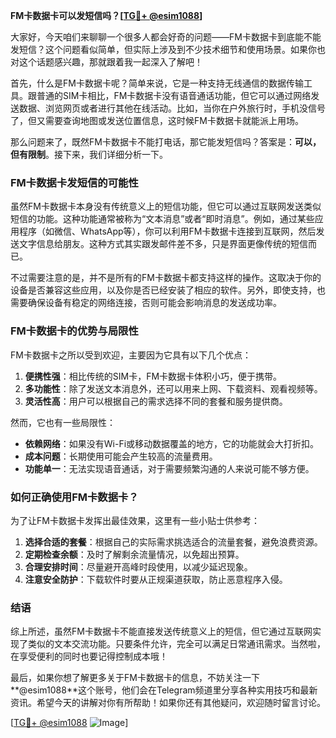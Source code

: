 **FM卡数据卡可以发短信吗？[[TG💪+ @esim1088](https://t.me/s/esim1088)]**

大家好，今天咱们来聊聊一个很多人都会好奇的问题——FM卡数据卡到底能不能发短信？这个问题看似简单，但实际上涉及到不少技术细节和使用场景。如果你也对这个话题感兴趣，那就跟着我一起深入了解吧！

首先，什么是FM卡数据卡呢？简单来说，它是一种支持无线通信的数据传输工具。跟普通的SIM卡相比，FM卡数据卡没有语音通话功能，但它可以通过网络发送数据、浏览网页或者进行其他在线活动。比如，当你在户外旅行时，手机没信号了，但又需要查询地图或发送位置信息，这时候FM卡数据卡就能派上用场。

那么问题来了，既然FM卡数据卡不能打电话，那它能发短信吗？答案是：**可以，但有限制**。接下来，我们详细分析一下。

### FM卡数据卡发短信的可能性

虽然FM卡数据卡本身没有传统意义上的短信功能，但它可以通过互联网发送类似短信的功能。这种功能通常被称为“文本消息”或者“即时消息”。例如，通过某些应用程序（如微信、WhatsApp等），你可以利用FM卡数据卡连接到互联网，然后发送文字信息给朋友。这种方式其实跟发邮件差不多，只是界面更像传统的短信而已。

不过需要注意的是，并不是所有的FM卡数据卡都支持这样的操作。这取决于你的设备是否兼容这些应用，以及你是否已经安装了相应的软件。另外，即使支持，也需要确保设备有稳定的网络连接，否则可能会影响消息的发送成功率。

### FM卡数据卡的优势与局限性

FM卡数据卡之所以受到欢迎，主要因为它具有以下几个优点：

1. **便携性强**：相比传统的SIM卡，FM卡数据卡体积小巧，便于携带。
2. **多功能性**：除了发送文本消息外，还可以用来上网、下载资料、观看视频等。
3. **灵活性高**：用户可以根据自己的需求选择不同的套餐和服务提供商。

然而，它也有一些局限性：

- **依赖网络**：如果没有Wi-Fi或移动数据覆盖的地方，它的功能就会大打折扣。
- **成本问题**：长期使用可能会产生较高的流量费用。
- **功能单一**：无法实现语音通话，对于需要频繁沟通的人来说可能不够方便。

### 如何正确使用FM卡数据卡？

为了让FM卡数据卡发挥出最佳效果，这里有一些小贴士供参考：

1. **选择合适的套餐**：根据自己的实际需求挑选适合的流量套餐，避免浪费资源。
2. **定期检查余额**：及时了解剩余流量情况，以免超出预算。
3. **合理安排时间**：尽量避开高峰时段使用，以减少延迟现象。
4. **注意安全防护**：下载软件时要从正规渠道获取，防止恶意程序入侵。

### 结语

综上所述，虽然FM卡数据卡不能直接发送传统意义上的短信，但它通过互联网实现了类似的文本交流功能。只要条件允许，完全可以满足日常通讯需求。当然啦，在享受便利的同时也要记得控制成本哦！

最后，如果你想了解更多关于FM卡数据卡的信息，不妨关注一下**@esim1088**这个账号，他们会在Telegram频道里分享各种实用技巧和最新资讯。希望今天的讲解对你有所帮助！如果你还有其他疑问，欢迎随时留言讨论。

[[TG💪+ @esim1088](https://t.me/s/esim1088) ![Image](https://i.postimg.cc/4NQfJmqS/Snipaste-2025-05-13-00-14-12.png)]